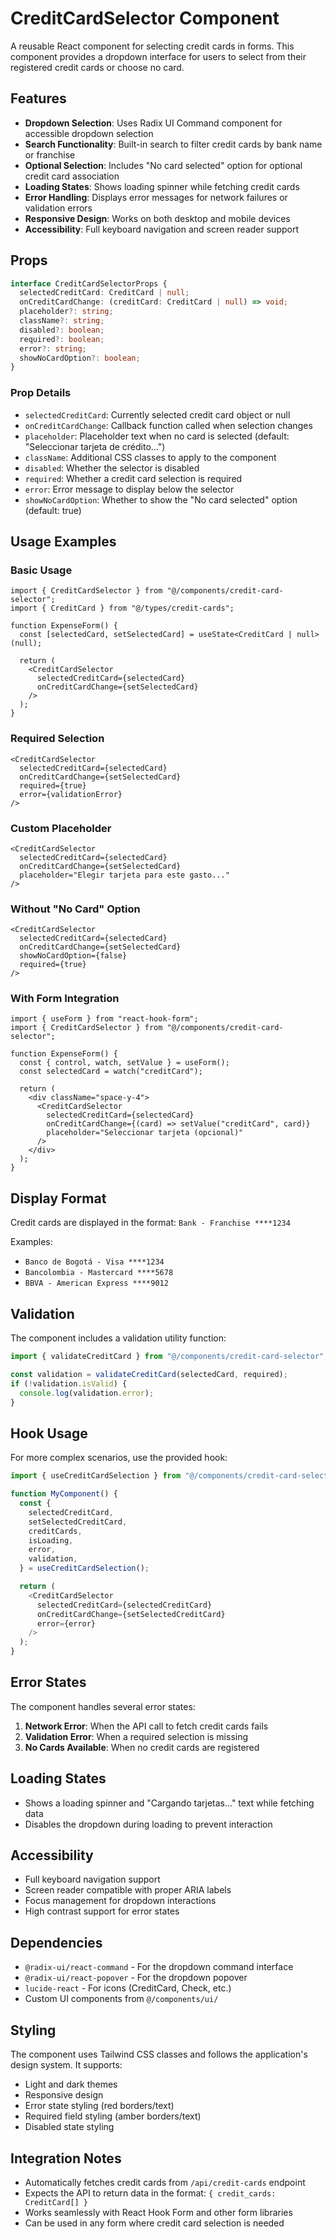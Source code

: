 # CreditCardSelector Component

A reusable React component for selecting credit cards in forms. This component provides a dropdown interface for users to select from their registered credit cards or choose no card.

## Features

- **Dropdown Selection**: Uses Radix UI Command component for accessible dropdown selection
- **Search Functionality**: Built-in search to filter credit cards by bank name or franchise
- **Optional Selection**: Includes "No card selected" option for optional credit card association
- **Loading States**: Shows loading spinner while fetching credit cards
- **Error Handling**: Displays error messages for network failures or validation errors
- **Responsive Design**: Works on both desktop and mobile devices
- **Accessibility**: Full keyboard navigation and screen reader support

## Props

```typescript
interface CreditCardSelectorProps {
  selectedCreditCard: CreditCard | null;
  onCreditCardChange: (creditCard: CreditCard | null) => void;
  placeholder?: string;
  className?: string;
  disabled?: boolean;
  required?: boolean;
  error?: string;
  showNoCardOption?: boolean;
}
```

### Prop Details

- `selectedCreditCard`: Currently selected credit card object or null
- `onCreditCardChange`: Callback function called when selection changes
- `placeholder`: Placeholder text when no card is selected (default: "Seleccionar tarjeta de crédito...")
- `className`: Additional CSS classes to apply to the component
- `disabled`: Whether the selector is disabled
- `required`: Whether a credit card selection is required
- `error`: Error message to display below the selector
- `showNoCardOption`: Whether to show the "No card selected" option (default: true)

## Usage Examples

### Basic Usage

```tsx
import { CreditCardSelector } from "@/components/credit-card-selector";
import { CreditCard } from "@/types/credit-cards";

function ExpenseForm() {
  const [selectedCard, setSelectedCard] = useState<CreditCard | null>(null);

  return (
    <CreditCardSelector
      selectedCreditCard={selectedCard}
      onCreditCardChange={setSelectedCard}
    />
  );
}
```

### Required Selection

```tsx
<CreditCardSelector
  selectedCreditCard={selectedCard}
  onCreditCardChange={setSelectedCard}
  required={true}
  error={validationError}
/>
```

### Custom Placeholder

```tsx
<CreditCardSelector
  selectedCreditCard={selectedCard}
  onCreditCardChange={setSelectedCard}
  placeholder="Elegir tarjeta para este gasto..."
/>
```

### Without "No Card" Option

```tsx
<CreditCardSelector
  selectedCreditCard={selectedCard}
  onCreditCardChange={setSelectedCard}
  showNoCardOption={false}
  required={true}
/>
```

### With Form Integration

```tsx
import { useForm } from "react-hook-form";
import { CreditCardSelector } from "@/components/credit-card-selector";

function ExpenseForm() {
  const { control, watch, setValue } = useForm();
  const selectedCard = watch("creditCard");

  return (
    <div className="space-y-4">
      <CreditCardSelector
        selectedCreditCard={selectedCard}
        onCreditCardChange={(card) => setValue("creditCard", card)}
        placeholder="Seleccionar tarjeta (opcional)"
      />
    </div>
  );
}
```

## Display Format

Credit cards are displayed in the format: `Bank - Franchise ****1234`

Examples:

- `Banco de Bogotá - Visa ****1234`
- `Bancolombia - Mastercard ****5678`
- `BBVA - American Express ****9012`

## Validation

The component includes a validation utility function:

```typescript
import { validateCreditCard } from "@/components/credit-card-selector";

const validation = validateCreditCard(selectedCard, required);
if (!validation.isValid) {
  console.log(validation.error);
}
```

## Hook Usage

For more complex scenarios, use the provided hook:

```typescript
import { useCreditCardSelection } from "@/components/credit-card-selector";

function MyComponent() {
  const {
    selectedCreditCard,
    setSelectedCreditCard,
    creditCards,
    isLoading,
    error,
    validation,
  } = useCreditCardSelection();

  return (
    <CreditCardSelector
      selectedCreditCard={selectedCreditCard}
      onCreditCardChange={setSelectedCreditCard}
      error={error}
    />
  );
}
```

## Error States

The component handles several error states:

1. **Network Error**: When the API call to fetch credit cards fails
2. **Validation Error**: When a required selection is missing
3. **No Cards Available**: When no credit cards are registered

## Loading States

- Shows a loading spinner and "Cargando tarjetas..." text while fetching data
- Disables the dropdown during loading to prevent interaction

## Accessibility

- Full keyboard navigation support
- Screen reader compatible with proper ARIA labels
- Focus management for dropdown interactions
- High contrast support for error states

## Dependencies

- `@radix-ui/react-command` - For the dropdown command interface
- `@radix-ui/react-popover` - For the dropdown popover
- `lucide-react` - For icons (CreditCard, Check, etc.)
- Custom UI components from `@/components/ui/`

## Styling

The component uses Tailwind CSS classes and follows the application's design system. It supports:

- Light and dark themes
- Responsive design
- Error state styling (red borders/text)
- Required field styling (amber borders/text)
- Disabled state styling

## Integration Notes

- Automatically fetches credit cards from `/api/credit-cards` endpoint
- Expects the API to return data in the format: `{ credit_cards: CreditCard[] }`
- Works seamlessly with React Hook Form and other form libraries
- Can be used in any form where credit card selection is needed
